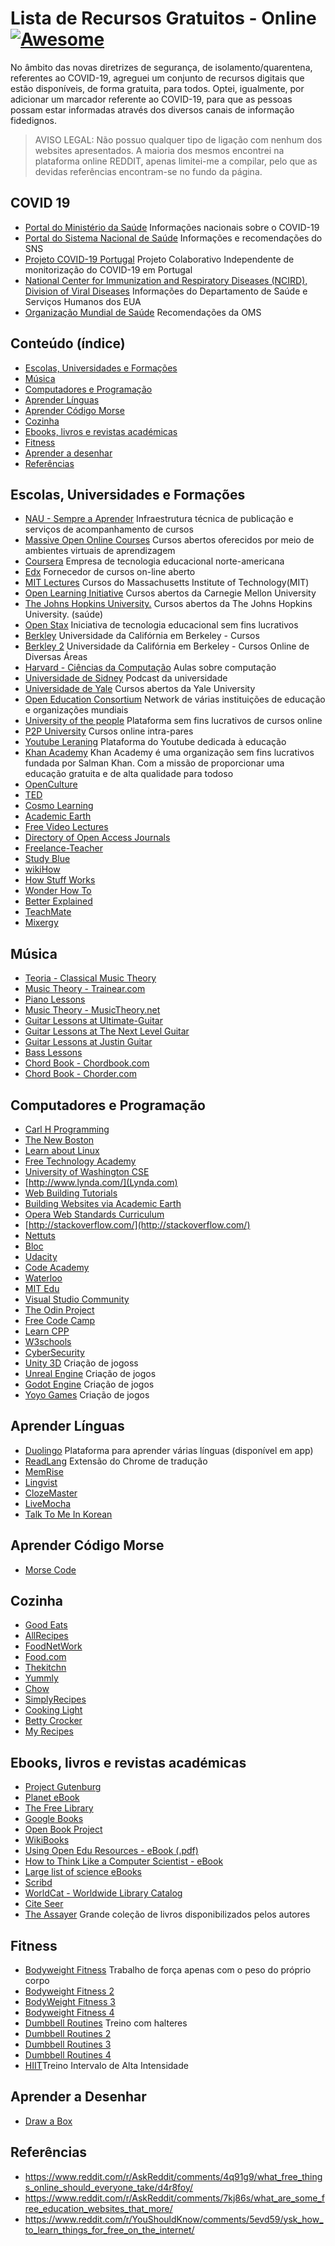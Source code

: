 # Lista de Recursos Gratuitos - Online [![Awesome](https://awesome.re/badge.svg)](https://awesome.re)

No âmbito das novas diretrizes de segurança, de isolamento/quarentena, referentes ao COVID-19, agreguei um conjunto de recursos digitais que estão disponíveis, de forma gratuita, para todos. Optei, igualmente, por adicionar um marcador referente ao COVID-19, para que as pessoas possam estar informadas através dos diversos canais de informação fidedignos.

> AVISO LEGAL: Não possuo qualquer tipo de ligação com nenhum dos websites apresentados. A maioria dos mesmos encontrei na plataforma online REDDIT, apenas limitei-me a compilar, pelo que as devidas referências encontram-se no fundo da página. 

## COVID 19
- [Portal do Ministério da Saúde](https://covid19.min-saude.pt/) Informações nacionais sobre o COVID-19
- [Portal do Sistema Nacional de Saúde](https://www.sns.gov.pt/) Informações e recomendações do SNS
- [Projeto COVID-19 Portugal](https://aperaltasantos.github.io/covid_pt) Projeto Colaborativo Independente de monitorização do COVID-19 em Portugal
- [National Center for Immunization and Respiratory Diseases (NCIRD), Division of Viral Diseases](https://www.cdc.gov/coronavirus/2019-ncov/index.html) Informações do Departamento de Saúde e Serviços Humanos dos EUA
- [Organização Mundial de Saúde](https://www.who.int/emergencies/diseases/novel-coronavirus-2019) Recomendações da OMS

## Conteúdo (índice)
- [Escolas, Universidades e Formações](#escolas-universidades-e-formações)
- [Música](#música)
- [Computadores e Programação](#computadores-e-programação)
- [Aprender Línguas](#aprender-línguas)
- [Aprender Código Morse](#aprender-código-morse)
- [Cozinha](#cozinha)
- [Ebooks, livros e revistas académicas](#ebooks-livros-e-revistas-académicas)
- [Fitness](#Fitness)
- [Aprender a desenhar](#aprender-a-desenhar)
- [Referências](#referências)



   
 ## Escolas, Universidades e Formações
- [NAU - Sempre a Aprender](https://lms.nau.edu.pt/) Infraestrutura técnica de publicação e serviços de acompanhamento de cursos
- [Massive Open Online Courses](https://www.mooc.org/) Cursos abertos oferecidos por meio de ambientes virtuais de aprendizagem
- [Coursera](https://www.coursera.org/) Empresa de tecnologia educacional norte-americana
- [Edx](https://www.edx.org/) Fornecedor de cursos on-line aberto
- [MIT Lectures](https://ocw.mit.edu/courses/) Cursos do Massachusetts Institute of Technology(MIT)
- [Open Learning Initiative](http://oli.cmu.edu/) Cursos abertos da Carnegie Mellon University
- [The Johns Hopkins University.](https://ocw.jhsph.edu/) Cursos abertos da The Johns Hopkins University. (saúde)
- [Open Stax](https://cnx.org/) Iniciativa de tecnologia educacional sem fins lucrativos
- [Berkley](http://webcast.berkeley.edu/) Universidade da Califórnia em Berkeley - Cursos
- [Berkley 2](https://education.jimmyr.com/) Universidade da Califórnia em Berkeley - Cursos Online de Diversas Áreas
- [Harvard - Ciências da Computação](http://computerscience1.tv/2010/spring/) Aulas sobre computação
- [Universidade de Sidney](https://www.sydney.edu.au/news-opinion/podcasts.html) Podcast da universidade
- [Universidade de Yale](https://oyc.yale.edu/) Cursos abertos da Yale University
- [Open Education Consortium](https://www.oeconsortium.org/) Network de várias instituições de educação e organizações mundiais
- [University of the people](https://www.uopeople.edu/) Plataforma sem fins lucrativos de cursos online
- [P2P University](http://p2pu.org/en/) Cursos online intra-pares
- [Youtube Leraning](https://www.youtube.com/education?b=400) Plataforma do Youtube dedicada à educação
- [Khan Academy](https://www.khanacademy.org/) Khan Academy é uma organização sem fins lucrativos fundada por Salman Khan. Com a missão de proporcionar uma educação gratuita e de alta qualidade para todoso
- [OpenCulture](http://www.openculture.com/) 
- [TED](https://www.ted.com/) 
- [Cosmo Learning](https://cosmolearning.org/) 
- [Academic Earth](https://academicearth.org/) 
- [Free Video Lectures](https://freevideolectures.com/) 
- [Directory of Open Access Journals](https://www.doaj.org/) 
- [Freelance-Teacher](http://www.freelance-teacher.com/videos.html) 
- [Study Blue](https://www.studyblue.com/#Start) 
- [wikiHow](https://www.wikihow.com/Main-Page) 
- [How Stuff Works](https://www.howstuffworks.com/) 
- [Wonder How To](https://www.wonderhowto.com/) 
- [Better Explained](https://betterexplained.com/) 
- [TeachMate](https://teachmate.org/)
- [Mixergy](https://mixergy.com/) 


 ## Música
- [Teoria - Classical Music Theory](http://teoria.com/) 
- [Music Theory - Trainear.com](https://trainear.com/) 
- [Piano Lessons](https://howtoplaypiano.ca/)
- [Music Theory - MusicTheory.net](http://www.musictheory.net/) 
- [Guitar Lessons at Ultimate-Guitar](http://www.ultimate-guitar.com/lessons/) 
- [Guitar Lessons at The Next Level Guitar](https://nextlevelguitar.com/premium/) 
- [Guitar Lessons at Justin Guitar](http://www.justinguitar.com/) 
- [Bass Lessons](http://playbassnow.com/) 
- [Chord Book - Chordbook.com](http://www.chordbook.com/guitarchords.php)
- [Chord Book - Chorder.com](http://www.chorder.com/guitar-chords/) 


 ## Computadores e Programação
- [Carl H Programming](http://www.highercomputingforeveryone.com/) 
- [The New Boston](https://pt-br.classpert.com/) 
- [Learn about Linux](https://www.udemy.com/course/red-hat-enterprise-linux-technical-overview/?LSNPUBID=JVFxdTr9V80&ranEAID=JVFxdTr9V80&ranMID=39197&ranSiteID=JVFxdTr9V80-YWB3bHQ1JgvElSXSpLOpUw) 
- [Free Technology Academy](http://ftacademy.org/) 
- [University of Washington CSE](https://www.cs.washington.edu/education/courses)
- [http://www.lynda.com/](Lynda.com) 
- [Web Building Tutorials](http://www.w3schools.com/) 
- [Building Websites via Academic Earth](http://academicearth.org/courses/building-dynamic-websites) 
- [Opera Web Standards Curriculum](http://www.opera.com/company/education/curriculum/) 
- [http://stackoverflow.com/](http://stackoverflow.com/) 
- [Nettuts](http://nettuts.com/)
- [Bloc](http://www.trybloc.com/) 
- [Udacity](https://www.udacity.com/) 
- [Code Academy](https://www.codecademy.com/) 
- [Waterloo](http://cscircles.cemc.uwaterloo.ca/) 
- [MIT Edu](http://scratch.mit.edu/) 
- [Visual Studio Community](https://www.visualstudio.com/)
- [The Odin Project](http://www.theodinproject.com/) 
- [Free Code Camp](http://www.freecodecamp.com/) 
- [Learn CPP](http://learncpp.com/) 
- [W3schools](http://www.w3schools.com/) 
- [CyberSecurity](https://www.cybrary.it/) 
- [Unity 3D](http://unity3d.com/get-unity) Criação de jogoss
- [Unreal Engine](https://www.unrealengine.com/) Criação de jogos
- [Godot Engine](http://www.godotengine.org/) Criação de jogos
- [Yoyo Games](http://www.yoyogames.com/get) Criação de jogos

 ## Aprender Línguas
- [Duolingo](https://www.duolingo.com/) Plataforma para aprender várias línguas (disponível em app)
- [ReadLang](http://readlang.com/) Extensão do Chrome de tradução
- [MemRise](https://www.memrise.com/)
- [Lingvist](https://lingvist.io/) 
- [ClozeMaster](https://www.clozemaster.com/) 
- [LiveMocha](http://www.livemocha.com/) 
- [Talk To Me In Korean](http://talktomeinkorean.com/) 

 ## Aprender Código Morse
- [Morse Code](https://www.morsecode.io/) 

 ## Cozinha
- [Good Eats](http://www.goodeatsfanpage.com/GEFP/index.htm) 
- [AllRecipes](http://www.allrecipes.com/) 
- [FoodNetWork](http://www.foodnetwork.com/)
- [Food.com](http://www.food.com/)
- [Thekitchn](http://www.thekitchn.com/)
- [Yummly](http://www.yummly.com/)
- [Chow](http://www.chow.com/)
- [SimplyRecipes](http://www.simplyrecipes.com/)
- [Cooking Light](http://www.cookinglight.com/)
- [Betty Crocker](http://www.bettycrocker.com/)
- [My Recipes](http://www.myrecipes.com/)

 ## Ebooks, livros e revistas académicas
- [Project Gutenburg](http://www.gutenberg.org/wiki/Main_Page)
- [Planet eBook](http://www.planetebook.com/about.asp)
- [The Free Library](http://www.thefreelibrary.com/)
- [Google Books](http://books.google.com/)
- [Open Book Project](http://openbookproject.net/)
- [WikiBooks](http://en.wikibooks.org/wiki/Main_Page)
- [Using Open Edu Resources - eBook (.pdf)](http://works.bepress.com/cgi/viewcontent.cgi?article=1003&context=anne_arendt)
- [How to Think Like a Computer Scientist - eBook](http://openbookproject.net/thinkcs/python/english2e/index.html)
- [Large list of science eBooks](http://asterix.msp.univie.ac.at/)
- [Scribd](http://www.scribd.com/)
- [WorldCat - Worldwide Library Catalog](https://www.worldcat.org/)
- [Cite Seer](http://citeseerx.ist.psu.edu/)
- [The Assayer](http://theassayer.org/) Grande coleção de livros disponibilizados pelos autores

 ## Fitness
- [Bodyweight Fitness](https://old.reddit.com/r/bodyweightfitness/wiki/kb/recommended_routine) Trabalho de força apenas com o peso do próprio corpo
- [Bodyweight Fitness 2](http://www.startbodyweight.com/p/start-bodyweight-basic-routine.html)
- [BodyWeight Fitness 3](https://old.reddit.com/r/bodyweightfitness/wiki/move)
- [Bodyweight Fitness 4](https://old.reddit.com/r/bodyweightfitness/wiki/kb/skillday)
- [Dumbbell Routines](http://old.reddit.com/r/Fitness/comments/zc0uy/a_beginner_dumbbell_program_the_dumbbell_stopgap/) Treino com halteres
- [Dumbbell Routines 2](http://old.reddit.com/r/Fitness/comments/2e79y4/dumbbell_ppl_proposed_alternative_to_dumbbell/)
- [Dumbbell Routines 3](https://www.muscleandstrength.com/workouts/frankoman-dumbbell-only-split.html)
- [Dumbbell Routines 4](https://forum.bodybuilding.com/showthread.php?p=1266579671#post1266579671)
- [HIIT](https://www.bodybuilding.com/content/ultimate-8-week-hiit-for-fat-burning-program.html)Treino Intervalo de Alta Intensidade

 ## Aprender a Desenhar
 - [Draw a Box](https://drawabox.com/)

 ## Referências
 - https://www.reddit.com/r/AskReddit/comments/4q91g9/what_free_things_online_should_everyone_take/d4r8foy/
-  https://www.reddit.com/r/AskReddit/comments/7kj86s/what_are_some_free_education_websites_that_more/
-  https://www.reddit.com/r/YouShouldKnow/comments/5evd59/ysk_how_to_learn_things_for_free_on_the_internet/

 
